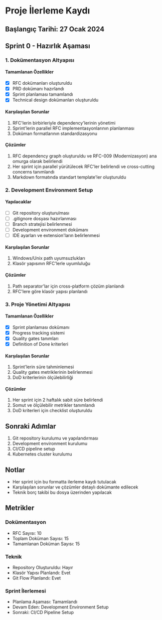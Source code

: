 # Proje İlerleme Kaydı

## Başlangıç Tarihi: 27 Ocak 2024

## Sprint 0 - Hazırlık Aşaması

### 1. Dokümentasyon Altyapısı
#### Tamamlanan Özellikler
- [x] RFC dokümanları oluşturuldu
- [x] PRD dokümanı hazırlandı
- [x] Sprint planlaması tamamlandı
- [x] Technical design dokümanları oluşturuldu

#### Karşılaşılan Sorunlar
1. RFC'lerin birbirleriyle dependency'lerinin yönetimi
2. Sprint'lerin parallel RFC implementasyonlarının planlanması
3. Doküman formatlarının standardizasyonu

#### Çözümler
1. RFC dependency graph oluşturuldu ve RFC-009 (Modernizasyon) ana omurga olarak belirlendi
2. Her sprint için parallel yürütülecek RFC'ler belirlendi ve cross-cutting concerns tanımlandı
3. Markdown formatında standart template'ler oluşturuldu

### 2. Development Environment Setup
#### Yapılacaklar
- [ ] Git repository oluşturulması
- [ ] .gitignore dosyası hazırlanması
- [ ] Branch stratejisi belirlenmesi
- [ ] Development environment dokümanı
- [ ] IDE ayarları ve extension'ların belirlenmesi

#### Karşılaşılan Sorunlar
1. Windows/Unix path uyumsuzlukları
2. Klasör yapısının RFC'lerle uyumluluğu

#### Çözümler
1. Path separator'lar için cross-platform çözüm planlandı
2. RFC'lere göre klasör yapısı planlandı

### 3. Proje Yönetimi Altyapısı
#### Tamamlanan Özellikler
- [x] Sprint planlaması dokümanı
- [x] Progress tracking sistemi
- [x] Quality gates tanımları
- [x] Definition of Done kriterleri

#### Karşılaşılan Sorunlar
1. Sprint'lerin süre tahminlemesi
2. Quality gates metriklerinin belirlenmesi
3. DoD kriterlerinin ölçülebilirliği

#### Çözümler
1. Her sprint için 2 haftalık sabit süre belirlendi
2. Somut ve ölçülebilir metrikler tanımlandı
3. DoD kriterleri için checklist oluşturuldu

## Sonraki Adımlar
1. Git repository kurulumu ve yapılandırması
2. Development environment kurulumu
3. CI/CD pipeline setup
4. Kubernetes cluster kurulumu

## Notlar
- Her sprint için bu formatta ilerleme kaydı tutulacak
- Karşılaşılan sorunlar ve çözümler detaylı dokümante edilecek
- Teknik borç takibi bu dosya üzerinden yapılacak

## Metrikler
### Dokümentasyon
- RFC Sayısı: 10
- Toplam Doküman Sayısı: 15
- Tamamlanan Doküman Sayısı: 15

### Teknik
- Repository Oluşturuldu: Hayır
- Klasör Yapısı Planlandı: Evet
- Git Flow Planlandı: Evet

### Sprint İlerlemesi
- Planlama Aşaması: Tamamlandı
- Devam Eden: Development Environment Setup
- Sonraki: CI/CD Pipeline Setup 